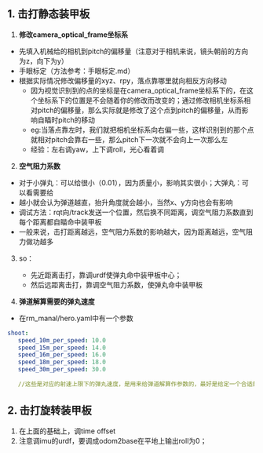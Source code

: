 ## 1. 击打静态装甲板

1. **修改camera_optical_frame坐标系**

- 先填入机械给的相机到pitch的偏移量（注意对于相机来说，镜头朝前的方向为z，向下为y）
- 手眼标定（方法参考：手眼标定.md）
- 根据实际情况修改偏移量的xyz、rpy，落点靠哪里就向相反方向移动
  - 因为视觉识别到的点的坐标是在camera_optical_frame坐标系下的，在这个坐标系下的位置是不会随着你的修改而改变的；通过修改相机坐标系相对pitch的偏移量，那么实际就是修改了这个点到pitch的偏移量，从而影响自瞄时pitch的移动
  - eg:当落点靠左时，我们就把相机坐标系向右偏一些，这样识别到的那个点就相对pitch会靠右一些，那么pitch下一次就不会向上一次那么左
  - 经验：左右调yaw，上下调roll，光心看着调

2. **空气阻力系数**

- 对于小弹丸：可以给很小（0.01），因为质量小，影响其实很小；大弹丸：可以看需要给
- 越小就会认为弹道越直，抬升角度就会越小，当然x、y方向也会有影响
- 调试方法：rqt向/track发送一个位置，然后换不同距离，调空气阻力系数直到每个距离都自瞄命中装甲板
- 一般来说，击打距离越远，空气阻力系数的影响越大，因为距离越远，空气阻力做功越多

3. so：
   - 先近距离击打，靠调urdf使弹丸命中装甲板中心；
   - 然后远距离击打，靠调空气阻力系数，使弹丸命中装甲板

4. **弹道解算需要的弹丸速度**

- 在rm_manal/hero.yaml中有一个参数

```yaml
shoot:
   speed_10m_per_speed: 10.0
   speed_15m_per_speed: 14.0
   speed_16m_per_speed: 16.0
   speed_18m_per_speed: 18.0
   speed_30m_per_speed: 30.0
   
   //这些是对应的射速上限下的弹丸速度，是用来给弹道解算作参数的，最好是给定一个合适的值然后之后将弹速调到这个值再调
```

## 2. 击打旋转装甲板

1. 在上面的基础上，调time offset
2. 注意调imu的urdf，要调成odom2base在平地上输出roll为0；
